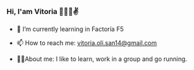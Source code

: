 
### Hi, I'am Vitoria 👩🏻‍💻✌️

- 🏫 I’m currently learning in Factoría F5
- 📫 How to reach me: vitoria.oli.san14@gmail.com 

- 🥰🫰About me: I like to learn, work in a group and go running.


<!--
**Vitoria-Oli/Vitoria-Oli** is a ✨ _special_ ✨ repository because its `README.md` (this file) appears on your GitHub profile.

Here are some ideas to get you started:

- 🏫 I’m currently learning in Factoría F5
- 📫 How to reach me: vitoria.oli.san14@gmail.com
- -
- ⚡ Fun fact: ...
-->
